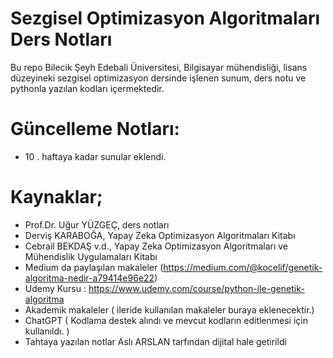 

# Sezgisel Optimizasyon Algoritmaları Ders Notları

  Bu repo Bilecik Şeyh Edebali Üniversitesi, Bilgisayar mühendisliği, lisans düzeyineki sezgisel optimizasyon dersinde işlenen sunum, ders notu ve pythonla yazılan kodları içermektedir. 

# Güncelleme Notları:
  -  10 . haftaya kadar sunular eklendi.

# Kaynaklar;

  - Prof.Dr. Uğur YÜZGEÇ, ders notları
  - Derviş KARABOĞA, Yapay Zeka Optimizasyon Algoritmaları Kitabı
  - Cebrail BEKDAŞ v.d.,  Yapay Zeka Optimizasyon Algoritmaları ve Mühendislik Uygulamaları Kitabı
  - Medium da paylaşılan makaleler (https://medium.com/@kocelif/genetik-algoritma-nedir-a79414e96e22)
  - Udemy Kursu : https://www.udemy.com/course/python-ile-genetik-algoritma
  - Akademik makaleler ( ileride kullanılan makaleler buraya eklenecektir.)
  - ChatGPT ( Kodlama destek alındı ve mevcut kodların editlenmesi için kullanıldı. ) 
  - Tahtaya yazılan notlar Aslı ARSLAN tarfından dijital hale getirildi
  

